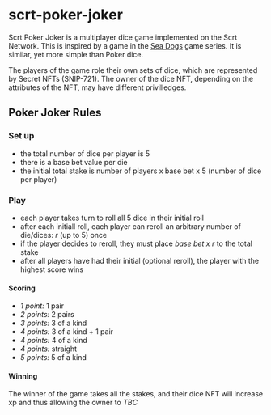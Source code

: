 # scrt-poker-joker

Scrt Poker Joker is a multiplayer dice game implemented on the Scrt Network.
This is inspired by a game in the [Sea Dogs] game series.
It is similar, yet more simple than Poker dice.

The players of the game role their own sets of dice, which are represented by Secret NFTs (SNIP-721).
The owner of the dice NFT, depending on the attributes of the NFT, may have different privilledges.

[Sea Dogs]: https://www.gamepressure.com/games/sea-dogs-to-each-his-own/ze52a6

## Poker Joker Rules

### Set up

- the total number of dice per player is 5
- there is a base bet value per die
- the initial total stake is number of players x base bet x 5 (number of dice per player)

### Play

- each player takes turn to roll all 5 dice in their initial roll
- after each initiall roll, each player can reroll an arbitrary number of die/dices: _r_ (up to 5) once
- if the player decides to reroll, they must place _base bet x r_ to the total stake
- after all players have had their initial (optional reroll), the player with the highest score wins

#### Scoring

- *1 point:* 1 pair
- *2 points:* 2 pairs
- *3 points:* 3 of a kind
- *4 points:* 3 of a kind + 1 pair
- *4 points:* 4 of a kind
- *4 points:* straight
- *5 points:* 5 of a kind

#### Winning

The winner of the game takes all the stakes,
and their dice NFT will increase xp and thus allowing the owner to _TBC_

